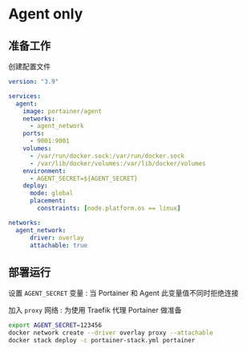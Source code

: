 # Agent only

## 准备工作

创建配置文件

```yaml title='portainer-stack.yml'
version: "3.9"

services:
  agent:
    image: portainer/agent
    networks:
      - agent_network
    ports:
      - 9001:9001
    volumes:
      - /var/run/docker.sock:/var/run/docker.sock
      - /var/lib/docker/volumes:/var/lib/docker/volumes
    environment:
      - AGENT_SECRET=${AGENT_SECRET}
    deploy:
      mode: global
      placement:
        constraints: [node.platform.os == linux]

networks:
  agent_network:
      driver: overlay
      attachable: true
```

## 部署运行

设置 `AGENT_SECRET` 变量 : 当 Portainer 和 Agent 此变量值不同时拒绝连接

加入 `proxy` 网络 : 为使用 Traefik 代理 Portainer 做准备

```bash
export AGENT_SECRET=123456
docker network create --driver overlay proxy --attachable
docker stack deploy -c portainer-stack.yml portainer
```
